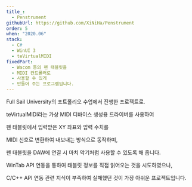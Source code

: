 ```yaml
---
title_:
  - Penstrument
githubUrl: https://github.com/XiNiHa/Penstrument
order: 5
when: "2020.06"
stack:
  - C#
  - WinUI 3
  - teVirtualMIDI
fixedPart:
  - Wacom 등의 펜 태블릿을
  - MIDI 컨트롤러로
  - 사용할 수 있게
  - 만들어 주는 프로그램입니다.
---
```


<span class="nw">Full Sail University의 포트폴리오</span>
<span class="nw">수업에서 진행한 프로젝트로.</span>

<span class="nw">teVirtualMIDI라는 가상 MIDI 디바이스</span>
<span class="nw">생성용 드라이버를 사용하여</span>

<span class="nw">펜 태블릿에서 입력받은</span>
<span class="nw">XY 좌표와 압력 수치를</span>

<span class="nw">MIDI 신호로 변환하여</span>
<span class="nw">내보내는 방식으로 동작하며,</span>

<span class="nw">펜 태블릿을 DAW에 연결 시</span>
<span class="nw">마치 악기처럼 사용할 수</span>
<span class="nw">있도록 해 줍니다.</span>

<span class="nw">WinTab API 연동을 통하여</span>
<span class="nw">태블릿 정보를 직접</span>
<span class="nw">읽어오는 것을 시도하였으나,</span>

<span class="nw">C/C++ API 연동 관련</span>
<span class="nw">지식이 부족하여 실패했던 것이</span>
<span class="nw">가장 아쉬운 프로젝트입니다.</span>
